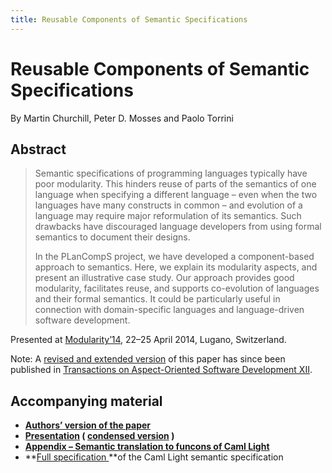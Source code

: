 ```yaml
---
title: Reusable Components of Semantic Specifications
---
```


# Reusable Components of Semantic Specifications

By Martin Churchill, Peter D. Mosses and Paolo Torrini

## Abstract

> Semantic specifications of programming languages typically have poor modularity. This hinders reuse of parts of the semantics of one language when specifying a different language – even when the two languages have many constructs in common – and evolution of a language may require major reformulation of its semantics. Such drawbacks have discouraged language developers from using formal semantics to document their designs.
>
> In the PLanCompS project, we have developed a component-based approach to semantics. Here, we explain its modularity aspects, and present an illustrative case study. Our approach provides good modularity, facilitates reuse, and supports co-evolution of languages and their formal semantics. It could be particularly useful in connection with domain-specific languages and language-driven software development.

Presented at [Modularity’14](https://aosd.net/2014/), 22–25 April 2014, Lugano, Switzerland.

Note: A [revised and extended version](https://plancomps.csle.cs.rhul.ac.uk/taosd2015/) of this paper has since been published in [Transactions on Aspect-Oriented Software Development XII](https://dx.doi.org/10.1007/978-3-662-46734-3_4).

## Accompanying material

- **[Authors’ version of the paper](/files/2014/04/Mod14CMT.pdf)**
- **[Presentation](/files/2013/10/modularity14-presentation.pdf) ( [condensed version](/files/2013/10/modularity14-condensed.pdf) )**
- **[Appendix – Semantic translation to funcons of ](/files/2014/04/MV2014.pdf)[Caml Light](https://caml.inria.fr/caml-light/)**
- **[Full specification ](/files/2013/10/caml-light.zip)**of the Caml Light semantic specification
